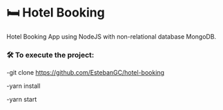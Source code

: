 # 🛏 Hotel Booking 

Hotel Booking App using NodeJS with non-relational database MongoDB.

### 🛠 To execute the project: 

-git clone https://github.com/EstebanGC/hotel-booking

-yarn install

-yarn start

